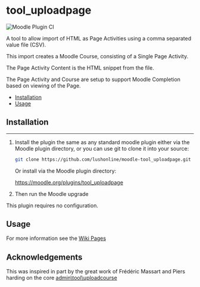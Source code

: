 # tool_uploadpage
![Moodle Plugin CI](https://github.com/lushonline/moodle-tool_uploadpage/workflows/Moodle%20Plugin%20CI/badge.svg?branch=master)

A tool to allow import of HTML as Page Activities using a comma separated value file (CSV).

This import creates a Moodle Course, consisting of a Single Page Activity.

The Page Activity Content is the HTML snippet from the file.

The Page Activity and Course are setup to support Moodle Completion based on viewing of the Page.

- [Installation](#installation)
- [Usage](#usage)

## Installation

---

1. Install the plugin the same as any standard moodle plugin either via the
   Moodle plugin directory, or you can use git to clone it into your source:

   ```sh
   git clone https://github.com/lushonline/moodle-tool_uploadpage.git admin/tool/uploadpage
   ```

   Or install via the Moodle plugin directory:
     
    https://moodle.org/plugins/tool_uploadpage

2. Then run the Moodle upgrade

This plugin requires no configuration.

## Usage
For more information see the [Wiki Pages](https://github.com/lushonline/moodle-tool_uploadpage/wiki)

## Acknowledgements
This was inspired in part by the great work of Frédéric Massart and Piers harding on the core [admin\tool\uploadcourse](https://github.com/moodle/moodle/tree/master/admin/tool/uploadcourse)
